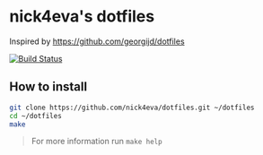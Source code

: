 # nick4eva's dotfiles

Inspired by <https://github.com/georgijd/dotfiles>

[![Build Status](https://github.com/nick4eva/dotfiles/actions/workflows/test.yml/badge.svg)](https://github.com/nick4eva/dotfiles/actions/workflows/test.yml)

## How to install

```bash
git clone https://github.com/nick4eva/dotfiles.git ~/dotfiles
cd ~/dotfiles
make
```

> For more information run `make help`
